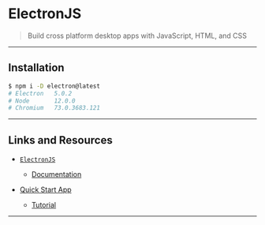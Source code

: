 # ElectronJS

> Build cross platform desktop apps with JavaScript, HTML, and CSS

---

## Installation

```bash
$ npm i -D electron@latest
# Electron   5.0.2
# Node       12.0.0
# Chromium   73.0.3683.121
```

---

## Links and Resources

* [`ElectronJS`](https://electronjs.org/)
  * [Documentation](https://electronjs.org/docs)

* [Quick Start App](https://github.com/electron/electron-quick-start)
  * [Tutorial](https://electronjs.org/docs/tutorial/quick-start)

---
